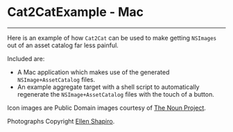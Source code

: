 
Cat2CatExample - Mac
=======================
----

Here is an example of how `Cat2Cat` can be used to make getting `NSImages` out of an asset catalog far less painful.

Included are:
 
* A Mac application which makes use of the generated `NSImage+AssetCatalog` files.
* An example aggregate target with a shell script to automatically regenerate the `NSImage+AssetCatalog` files with the touch of a button. 

Icon images are Public Domain images courtesy of [The Noun Project](http://thenounproject.com/).

Photographs Copyright [Ellen Shapiro](http://www.flickr.com/photos/loudguitars).
